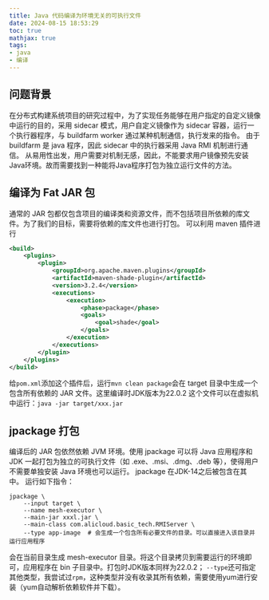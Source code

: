 ```yaml
---
title: Java 代码编译为环境无关的可执行文件
date: 2024-08-15 18:53:29
toc: true
mathjax: true
tags:
- java
- 编译
---
```


## 问题背景
在分布式构建系统项目的研究过程中，为了实现任务能够在用户指定的自定义镜像中运行的目的，采用 sidecar 模式，用户自定义镜像作为 sidecar 容器，运行一个执行器程序，与 buildfarm worker 通过某种机制通信，执行发来的指令。
由于 buildfarm 是 java 程序，因此 sidecar 中的执行器采用 Java RMI 机制进行通信。
从易用性出发，用户需要对机制无感，因此，不能要求用户镜像预先安装Java环境。故而需要找到一种能将Java程序打包为独立运行文件的方法。
## 编译为 Fat JAR 包
通常的 JAR 包都仅包含项目的编译类和资源文件，而不包括项目所依赖的库文件。为了我们的目标，需要将依赖的库文件也进行打包。
可以利用 maven 插件进行
```xml
<build>
    <plugins>
        <plugin>
            <groupId>org.apache.maven.plugins</groupId>
            <artifactId>maven-shade-plugin</artifactId>
            <version>3.2.4</version>
            <executions>
                <execution>
                    <phase>package</phase>
                    <goals>
                        <goal>shade</goal>
                    </goals>
                </execution>
            </executions>
        </plugin>
    </plugins>
</build>
```
给`pom.xml`添加这个插件后，运行`mvn clean package`会在 target 目录中生成一个包含所有依赖的 JAR 文件。这里编译时JDK版本为22.0.2
这个文件可以在虚拟机中运行：`java -jar target/xxx.jar`
## jpackage 打包
编译后的 JAR 包依然依赖 JVM 环境。使用 jpackage 可以将 Java 应用程序和 JDK 一起打包为独立的可执行文件（如 .exe、.msi、.dmg、.deb 等），使得用户不需要单独安装 Java 环境也可以运行。
jpackage 在JDK-14之后被包含在其中。
运行如下指令：
```shell
jpackage \
    --input target \
    --name mesh-executor \
    --main-jar xxxl.jar \ 
    --main-class com.alicloud.basic_tech.RMIServer \
    --type app-image  # 会生成一个包含所有必要文件的目录。可以直接进入该目录并运行应用程序
```
会在当前目录生成 mesh-executor 目录。将这个目录拷贝到需要运行的环境即可，应用程序在 bin 子目录中。打包时JDK版本同样为22.0.2；
`--type`还可指定其他类型，我尝试过`rpm`，这种类型并没有收录其所有依赖，需要使用yum进行安装（yum自动解析依赖软件并下载）。


